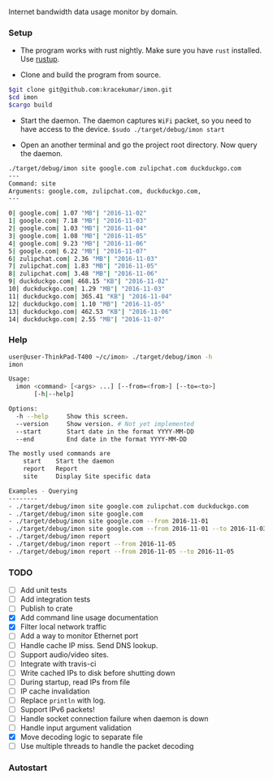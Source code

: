 Internet bandwidth data usage monitor by domain.

### Setup

- The program works with rust nightly. Make sure you have `rust` installed.
Use [rustup](https://www.rustup.rs).

- Clone and build the program from source.

``` bash
$git clone git@github.com:kracekumar/imon.git
$cd imon
$cargo build
```

- Start the daemon. The daemon captures `WiFi` packet, so you need to have access to the device.
`$sudo ./target/debug/imon start`

- Open an another terminal and go the project root directory. Now query the daemon.

``` bash
./target/debug/imon site google.com zulipchat.com duckduckgo.com
---
Command: site
Arguments: google.com, zulipchat.com, duckduckgo.com,
---

0| google.com| 1.07 "MB"| "2016-11-02"
1| google.com| 7.18 "MB"| "2016-11-03"
2| google.com| 1.03 "MB"| "2016-11-04"
3| google.com| 1.08 "MB"| "2016-11-05"
4| google.com| 9.23 "MB"| "2016-11-06"
5| google.com| 6.22 "MB"| "2016-11-07"
6| zulipchat.com| 2.36 "MB"| "2016-11-03"
7| zulipchat.com| 1.83 "MB"| "2016-11-05"
8| zulipchat.com| 3.48 "MB"| "2016-11-06"
9| duckduckgo.com| 468.15 "KB"| "2016-11-02"
10| duckduckgo.com| 1.29 "MB"| "2016-11-03"
11| duckduckgo.com| 365.41 "KB"| "2016-11-04"
12| duckduckgo.com| 1.10 "MB"| "2016-11-05"
13| duckduckgo.com| 462.53 "KB"| "2016-11-06"
14| duckduckgo.com| 2.55 "MB"| "2016-11-07"

```

### Help

```bash
user@user-ThinkPad-T400 ~/c/imon> ./target/debug/imon -h
imon

Usage:
  imon <command> [<args> ...] [--from=<from>] [--to=<to>]
       [-h|--help]

Options:
  -h --help     Show this screen.
  --version     Show version. # Not yet implemented
  --start       Start date in the format YYYY-MM-DD
  --end         End date in the format YYYY-MM-DD

The mostly used commands are
    start    Start the daemon
    report   Report
    site     Display Site specific data

Examples - Querying
--------
- ./target/debug/imon site google.com zulipchat.com duckduckgo.com
- ./target/debug/imon site google.com
- ./target/debug/imon site google.com --from 2016-11-01
- ./target/debug/imon site google.com --from 2016-11-01 --to 2016-11-03
- ./target/debug/imon report
- ./target/debug/imon report --from 2016-11-05
- ./target/debug/imon report --from 2016-11-05 --to 2016-11-05

```

### TODO

- [ ] Add unit tests
- [ ] Add integration tests
- [ ] Publish to crate
- [X] Add command line usage documentation
- [X] Filter local network traffic
- [ ] Add a way to monitor Ethernet port
- [ ] Handle cache IP miss. Send DNS lookup.
- [ ] Support audio/video sites.
- [ ] Integrate with travis-ci
- [ ] Write cached IPs to disk before shutting down
- [ ] During startup, read IPs from file
- [ ] IP cache invalidation
- [ ] Replace `println` with log.
- [ ] Support IPv6 packets!
- [ ] Handle socket connection failure when daemon is down
- [ ] Handle input argument validation
- [X] Move decoding logic to separate file
- [ ] Use multiple threads to handle the packet decoding

### Autostart
